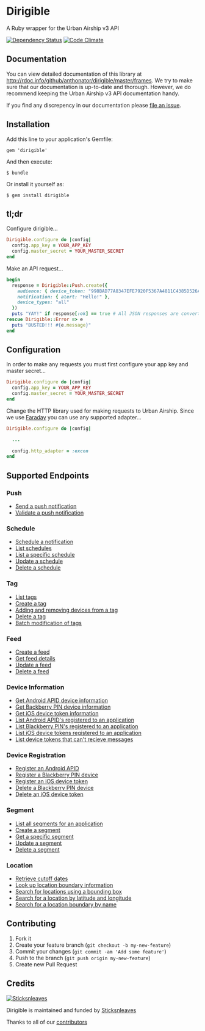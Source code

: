 # Dirigible

A Ruby wrapper for the Urban Airship v3 API

[![Dependency Status](https://gemnasium.com/anthonator/dirigible.png)](https://gemnasium.com/anthonator/dirigible) [![Code Climate](https://codeclimate.com/github/anthonator/dirigible.png)](https://codeclimate.com/github/anthonator/dirigible)

## Documentation

You can view detailed documentation of this library at http://rdoc.info/github/anthonator/dirigible/master/frames. We try to make sure that our documentation is up-to-date and thorough. However, we do recommend keeping the Urban Airship v3 API documentation handy.

If you find any discrepency in our documentation please [file an issue](https://github.com/anthonator/dirigible/issues).

## Installation

Add this line to your application's Gemfile:

    gem 'dirigible'

And then execute:

    $ bundle

Or install it yourself as:

    $ gem install dirigible

## tl;dr

Configure dirigible...

```ruby
Dirigible.configure do |config|
  config.app_key = YOUR_APP_KEY
  config.master_secret = YOUR_MASTER_SECRET
end
```

Make an API request...

```ruby
begin
  response = Dirigible::Push.create({
    audience: { device_token: "998BAD77A8347EFE7920F5367A4811C4385D526AE42C598A629A73B94EEDBAC8" },
    notification: { alert: "Hello!" },
    device_types: "all"
  })
  puts "YAY!" if response[:ok] == true # All JSON responses are converted to hash's
rescue Dirigible::Error => e
  puts "BUSTED!!! #{e.message}"
end
```

## Configuration

In order to make any requests you must first configure your app key and master secret...

```ruby
Dirigible.configure do |config|
  config.app_key = YOUR_APP_KEY
  config.master_secret = YOUR_MASTER_SECRET
end
```

Change the HTTP library used for making requests to Urban Airship. Since we use [Faraday](https://github.com/lostisland/faraday) you can use any supported adapter...

```ruby
Dirigible.configure do |config|

  ...
  
  config.http_adapter = :excon
end
```

## Supported Endpoints

### Push

* [Send a push notification](http://rdoc.info/github/anthonator/dirigible/master/Dirigible/Push.create)
* [Validate a push notification](http://rdoc.info/github/anthonator/dirigible/master/Dirigible/Push.validate)

### Schedule

* [Schedule a notification](http://rdoc.info/github/anthonator/dirigible/master/Dirigible/Schedule.create)
* [List schedules](http://rdoc.info/github/anthonator/dirigible/master/Dirigible/Schedule.list)
* [List a specific schedule](http://rdoc.info/github/anthonator/dirigible/master/Dirigible/Schedule.get)
* [Update a schedule](http://rdoc.info/github/anthonator/dirigible/master/Dirigible/Schedule.update)
* [Delete a schedule](http://rdoc.info/github/anthonator/dirigible/master/Dirigible/Schedule.delete)

### Tag

* [List tags](http://rdoc.info/github/anthonator/dirigible/master/Dirigible/Tag.list)
* [Create a tag](http://rdoc.info/github/anthonator/dirigible/master/Dirigible/Tag.create)
* [Adding and removing devices from a tag](http://rdoc.info/github/anthonator/dirigible/master/Dirigible/Tag.add_or_remove)
* [Delete a tag](http://rdoc.info/github/anthonator/dirigible/master/Dirigible/Tag.delete)
* [Batch modification of tags](http://rdoc.info/github/anthonator/dirigible/master/Dirigible/Tag.batch)

### Feed

* [Create a feed](http://rdoc.info/github/anthonator/dirigible/master/Dirigible/Feed.create)
* [Get feed details](http://rdoc.info/github/anthonator/dirigible/master/Dirigible/Feed.get)
* [Update a feed](http://rdoc.info/github/anthonator/dirigible/master/Dirigible/Feed.update)
* [Delete a feed](http://rdoc.info/github/anthonator/dirigible/master/Dirigible/Feed.delete)

### Device Information

* [Get Android APID device information](http://rdoc.info/github/anthonator/dirigible/master/Dirigible/DeviceInformation.get_apid)
* [Get Backberry PIN device information](http://rdoc.info/github/anthonator/dirigible/master/Dirigible/DeviceInformation.get_device_pin)
* [Get iOS device token information](http://rdoc.info/github/anthonator/dirigible/master/Dirigible/DeviceInformation.get_device_token)
* [List Android APID's registered to an application](http://rdoc.info/github/anthonator/dirigible/master/Dirigible/DeviceInformation.list_apids)
* [List Blackberry PIN's registered to an application](http://rdoc.info/github/anthonator/dirigible/master/Dirigible/DeviceInformation.list_device_pin)
* [List iOS device tokens registered to an application](http://rdoc.info/github/anthonator/dirigible/master/Dirigible/DeviceInformation.list_device_token)
* [List device tokens that can't recieve messages](http://rdoc.info/github/anthonator/dirigible/master/Dirigible/DeviceInformation.device_token_feedback)

### Device Registration

* [Register an Android APID](http://rdoc.info/github/anthonator/dirigible/master/Dirigible/DeviceRegistration.register_apid)
* [Register a Blackberry PIN device](http://rdoc.info/github/anthonator/dirigible/master/Dirigible/DeviceRegistration.register_device_pin)
* [Register an iOS device token](http://rdoc.info/github/anthonator/dirigible/master/Dirigible/DeviceRegistration.register_device_token)
* [Delete a Blackberry PIN device](http://rdoc.info/github/anthonator/dirigible/master/Dirigible/DeviceRegistration.delete_device_pin)
* [Delete an iOS device token](http://rdoc.info/github/anthonator/dirigible/master/Dirigible/DeviceRegistration.delete_device_token)

### Segment

* [List all segments for an application](http://rdoc.info/github/anthonator/dirigible/master/Dirigible/Segment.list)
* [Create a segment](http://rdoc.info/github/anthonator/dirigible/master/Dirigible/Segment.create)
* [Get a specific segment](http://rdoc.info/github/anthonator/dirigible/master/Dirigible/Segment.get)
* [Update a segment](http://rdoc.info/github/anthonator/dirigible/master/Dirigible/Segment.update)
* [Delete a segment](http://rdoc.info/github/anthonator/dirigible/master/Dirigible/Segment.delete)

### Location

* [Retrieve cutoff dates](http://rdoc.info/github/anthonator/dirigible/master/Dirigible/Location.cutoff_dates)
* [Look up location boundary information](http://rdoc.info/github/anthonator/dirigible/master/Dirigible/Location.from_alias)
* [Search for locations using a bounding box](http://rdoc.info/github/anthonator/dirigible/master/Dirigible/Location.search_by_bounding_box)
* [Search for a location by latitude and longitude](http://rdoc.info/github/anthonator/dirigible/master/Dirigible/Location.search_by_latlng)
* [Search for a location boundary by name](http://rdoc.info/github/anthonator/dirigible/master/Dirigible/Location.search_by_name)

## Contributing

1. Fork it
2. Create your feature branch (`git checkout -b my-new-feature`)
3. Commit your changes (`git commit -am 'Add some feature'`)
4. Push to the branch (`git push origin my-new-feature`)
5. Create new Pull Request

## Credits
[![Sticksnleaves](http://sticksnleaves-wordpress.herokuapp.com/wp-content/themes/sticksnleaves/images/snl-logo-116x116.png)](http://www.sticksnleaves.com)

Dirigible is maintained and funded by [Sticksnleaves](http://www.sticksnleaves.com)

Thanks to all of our [contributors](https://github.com/anthonator/dirigible/graphs/contributors)
